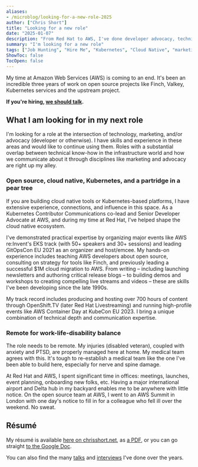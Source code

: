 ```yaml
---
aliases:
- /microblog/looking-for-a-new-role-2025
author: ["Chris Short"]
title: "Looking for a new role"
date: "2025-01-07"
description: "From Red Hat to AWS, I've done developer advocacy, technical marketing, and product marketing. This is in addition to the upstream work I do for Kubernetes. I welcome new opportunities."
summary: "I'm looking for a new role"
tags: ["Job Hunting", "Hire Me", "Kubernetes", "Cloud Native", "marketing", "2025"]
ShowToc: false
TocOpen: false
---
```


My time at Amazon Web Services (AWS) is coming to an end. It's been an incredible three years of work on open source projects like Finch, Valkey, Kubernetes services and the upstream project.

**If you're hiring, [we should talk](/contact/).**

## What I am looking for in my next role

I'm looking for a role at the intersection of technology, marketing, and/or advocacy (developer or otherwise). I have skills and experience in these areas and would like to continue using them. Roles with a substantial overlap between technical know-how in the infrastructure world and how we communicate about it through disciplines like marketing and advocacy are right up my alley.

### Open source, cloud native, Kubernetes, and a partridge in a pear tree

If you are building cloud native tools or Kubernetes-based platforms, I have extensive experience, connections, and influence in this space. As a Kubernetes Contributor Communications co-lead and Senior Developer Advocate at AWS, and during my time at Red Hat, I’ve helped shape the cloud native ecosystem.

I've demonstrated practical expertise by organizing major events like AWS re:Invent's EKS track (with 50+ speakers and 30+ sessions) and leading GitOpsCon EU 2021 as an organizer and host/emcee. My hands-on experience includes teaching AWS developers about open source, consulting on strategy for tools like Finch, and previously leading a successful $1M cloud migration to AWS. From writing – including launching newsletters and authoring critical release blogs – to building demos and workshops to creating compelling live streams and videos – these are skills I've been developing since the late 1990s.

My track record includes producing and hosting over 700 hours of content through OpenShift.TV (later Red Hat Livestreaming) and running high-profile events like AWS Container Day at KubeCon EU 2023. I bring a unique combination of technical depth and communication expertise.

### Remote for work-life-disability balance

The role needs to be remote. My injuries (disabled veteran), coupled with anxiety and PTSD, are properly managed here at home. My medical team agrees with this. It's tough to re-establish a medical team like the one I've been able to build here, especially for nerve and spine damage.

At Red Hat and AWS, I spent significant time in offices: meetings, launches, event planning, onboarding new folks, etc. Having a major international airport and Delta hub in my backyard enables me to be anywhere with little notice. On the open source team at AWS, I went to an AWS Summit in London with one day's notice to fill in for a colleague who fell ill over the weekend. No sweat.

## Résumé

My résumé is available [here on chrisshort.net](/resume/), as [a PDF](/resume/Chris-Short-Resume.pdf), or you can go straight [to the Google Doc](https://docs.google.com/document/d/1rvWbgE6s-_paVDO_4chyPMz1B8ZBamE9BZEk6WdwR5o/edit?usp=sharing).

You can also find the many [talks](https://chrisshort.net/speaking) and [interviews](/interviews) I've done over the years.
